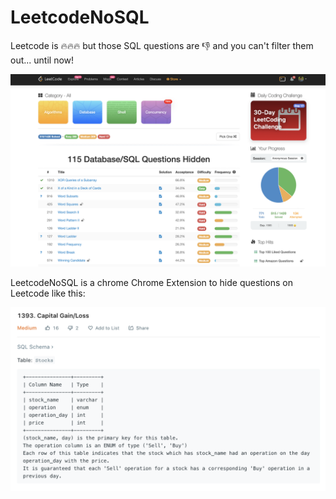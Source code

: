 # LeetcodeNoSQL

Leetcode is 🔥🔥🔥 but those SQL questions are 👎 and you can't filter them out... until now!

<p align="center">
<img src ="static/screenshot.png" /></p>

LeetcodeNoSQL is a chrome Chrome Extension to hide questions on Leetcode like this:

<p align="center">
<img src ="static/questionExample.png" /></p>